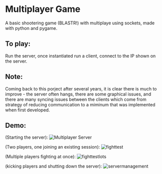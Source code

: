 # Multiplayer Game
 A basic shootering game (BLASTR!) with multiplaye using sockets, made with python and pygame.

## To play:
Run the server, once instantiated run a client, connect to the IP shown on the server.

## Note:
Coming back to this porject after several years, it is clear there is much to improve - the server often hangs, there are some graphical issues, and there are many syncing issues between the clients which come from strategy of reducing communication to a miminum that was implemented when first developed.

## Demo:
(Starting the server):
![Multiplayer Server](https://user-images.githubusercontent.com/44177991/128271122-f3a3c2ac-5d95-44b0-a324-7535b4248df2.gif)

(Two players, one joining an existing session):
![fighttest](https://user-images.githubusercontent.com/44177991/128271126-3a9fbe7b-617f-4b57-a551-ad35ba62ce81.gif)

(Multiple players fighting at once):
![fighttestlots](https://user-images.githubusercontent.com/44177991/128271114-1db97d09-0ad3-406f-afbf-0d1c8e3bfb99.gif)

(kicking players and shutting down the server):
![servermanagement](https://user-images.githubusercontent.com/44177991/128271139-b48a1cab-3a11-464f-b89b-37ad337c5846.gif)

